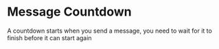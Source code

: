 # Message Countdown

A countdown starts when you send a message, you need to wait for it to finish before it can start again
